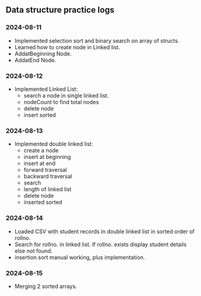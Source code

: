 ## Data structure practice logs

### 2024-08-11

- Implemented selection sort and binary search on array of structs.
- Learned how to create node in Linked list.
- AddatBeginning Node.
- AddatEnd Node.


### 2024-08-12

- Implemented Linked List: 
    - search a node in single linked list.
    - nodeCount to find total nodes
    - delete node 
    - insert sorted

### 2024-08-13

- Implemented double linked list:
    - create a node
    - insert at beginning
    - insert at end
    - forward traversal
    - backward traversal
    - search 
    - length of linked list 
    - delete node
    - inserted sorted

### 2024-08-14

- Loaded CSV with student records in double linked list in sorted order of rollno.
- Search for rollno. in linked list. If rollno. exists display student details else not found.
- insertion sort manual working, plus implementation.

### 2024-08-15

- Merging 2 sorted arrays. 

